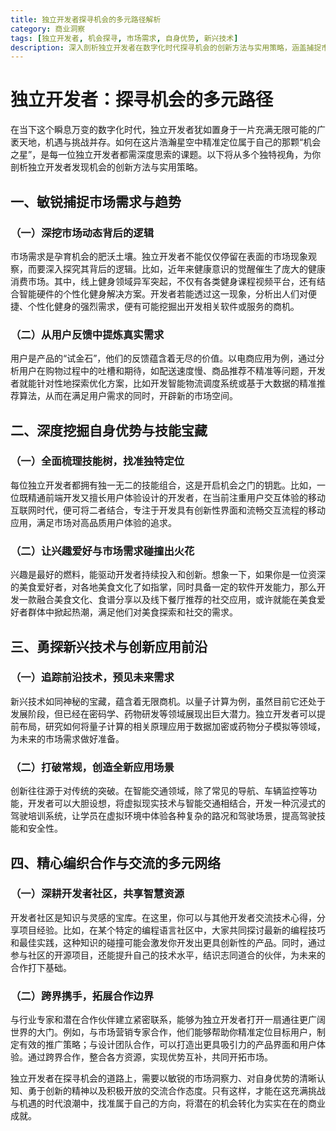 ```yaml
---
title: 独立开发者探寻机会的多元路径解析
category: 商业洞察
tags: [独立开发者, 机会探寻, 市场需求, 自身优势, 新兴技术]
description: 深入剖析独立开发者在数字化时代探寻机会的创新方法与实用策略，涵盖捕捉市场需求、挖掘自身优势、探索新兴技术以及编织合作网络等方面，助力独立开发者找准方向，实现商业成就。
---
```


# 独立开发者：探寻机会的多元路径

在当下这个瞬息万变的数字化时代，独立开发者犹如置身于一片充满无限可能的广袤天地，机遇与挑战并存。如何在这片浩瀚星空中精准定位属于自己的那颗“机会之星”，是每一位独立开发者都需深度思索的课题。以下将从多个独特视角，为你剖析独立开发者发现机会的创新方法与实用策略。

## 一、敏锐捕捉市场需求与趋势

### （一）深挖市场动态背后的逻辑
市场需求是孕育机会的肥沃土壤。独立开发者不能仅仅停留在表面的市场现象观察，而要深入探究其背后的逻辑。比如，近年来健康意识的觉醒催生了庞大的健康消费市场。其中，线上健身领域异军突起，不仅有各类健身课程视频平台，还有结合智能硬件的个性化健身解决方案。开发者若能透过这一现象，分析出人们对便捷、个性化健身的强烈需求，便有可能挖掘出开发相关软件或服务的商机。

### （二）从用户反馈中提炼真实需求
用户是产品的“试金石”，他们的反馈蕴含着无尽的价值。以电商应用为例，通过分析用户在购物过程中的吐槽和期待，如配送速度慢、商品推荐不精准等问题，开发者就能针对性地探索优化方案，比如开发智能物流调度系统或基于大数据的精准推荐算法，从而在满足用户需求的同时，开辟新的市场空间。

## 二、深度挖掘自身优势与技能宝藏

### （一）全面梳理技能树，找准独特定位
每位独立开发者都拥有独一无二的技能组合，这是开启机会之门的钥匙。比如，一位既精通前端开发又擅长用户体验设计的开发者，在当前注重用户交互体验的移动互联网时代，便可将二者结合，专注于开发具有创新性界面和流畅交互流程的移动应用，满足市场对高品质用户体验的追求。

### （二）让兴趣爱好与市场需求碰撞出火花
兴趣是最好的燃料，能驱动开发者持续投入和创新。想象一下，如果你是一位资深的美食爱好者，对各地美食文化了如指掌，同时具备一定的软件开发能力，那么开发一款融合美食文化、食谱分享以及线下餐厅推荐的社交应用，或许就能在美食爱好者群体中掀起热潮，满足他们对美食探索和社交的需求。

## 三、勇探新兴技术与创新应用前沿

### （一）追踪前沿技术，预见未来需求
新兴技术如同神秘的宝藏，蕴含着无限商机。以量子计算为例，虽然目前它还处于发展阶段，但已经在密码学、药物研发等领域展现出巨大潜力。独立开发者可以提前布局，研究如何将量子计算的相关原理应用于数据加密或药物分子模拟等领域，为未来的市场需求做好准备。

### （二）打破常规，创造全新应用场景
创新往往源于对传统的突破。在智能交通领域，除了常见的导航、车辆监控等功能，开发者可以大胆设想，将虚拟现实技术与智能交通相结合，开发一种沉浸式的驾驶培训系统，让学员在虚拟环境中体验各种复杂的路况和驾驶场景，提高驾驶技能和安全性。

## 四、精心编织合作与交流的多元网络

### （一）深耕开发者社区，共享智慧资源
开发者社区是知识与灵感的宝库。在这里，你可以与其他开发者交流技术心得，分享项目经验。比如，在某个特定的编程语言社区中，大家共同探讨最新的编程技巧和最佳实践，这种知识的碰撞可能会激发你开发出更具创新性的产品。同时，通过参与社区的开源项目，还能提升自己的技术水平，结识志同道合的伙伴，为未来的合作打下基础。

### （二）跨界携手，拓展合作边界
与行业专家和潜在合作伙伴建立紧密联系，能够为独立开发者打开一扇通往更广阔世界的大门。例如，与市场营销专家合作，他们能够帮助你精准定位目标用户，制定有效的推广策略；与设计团队合作，可以打造出更具吸引力的产品界面和用户体验。通过跨界合作，整合各方资源，实现优势互补，共同开拓市场。

独立开发者在探寻机会的道路上，需要以敏锐的市场洞察力、对自身优势的清晰认知、勇于创新的精神以及积极开放的交流合作态度。只有这样，才能在这充满挑战与机遇的时代浪潮中，找准属于自己的方向，将潜在的机会转化为实实在在的商业成就。